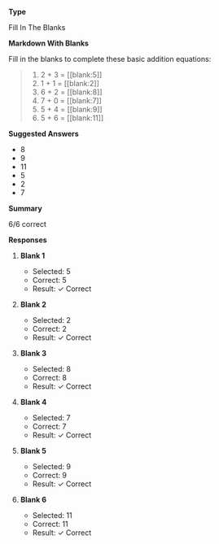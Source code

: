 __Type__

Fill In The Blanks

__Markdown With Blanks__

Fill in the blanks to complete these basic addition equations:



> 1. 2 + 3 = [[blank:5]]
> 2. 1 + 1 = [[blank:2]]
> 3. 6 + 2 = [[blank:8]]
> 4. 7 + 0 = [[blank:7]]
> 5. 5 + 4 = [[blank:9]]
> 6. 5 + 6 = [[blank:11]]

__Suggested Answers__

- 8
- 9
- 11
- 5
- 2
- 7

__Summary__

6/6 correct

__Responses__

1. **Blank 1**
   - Selected: 5
   - Correct: 5
   - Result: ✓ Correct

2. **Blank 2**
   - Selected: 2
   - Correct: 2
   - Result: ✓ Correct

3. **Blank 3**
   - Selected: 8
   - Correct: 8
   - Result: ✓ Correct

4. **Blank 4**
   - Selected: 7
   - Correct: 7
   - Result: ✓ Correct

5. **Blank 5**
   - Selected: 9
   - Correct: 9
   - Result: ✓ Correct

6. **Blank 6**
   - Selected: 11
   - Correct: 11
   - Result: ✓ Correct

